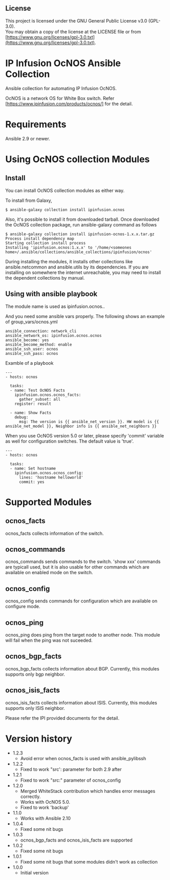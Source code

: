 ## License

This project is licensed under the GNU General Public License v3.0 (GPL-3.0).  
You may obtain a copy of the license at the LICENSE file or from [https://www.gnu.org/licenses/gpl-3.0.txt](https://www.gnu.org/licenses/gpl-3.0.txt).

# IP Infusion OcNOS Ansible Collection

Ansible collection for automating IP Infusion OcNOS.

OcNOS is a network OS for White Box switch. Refer [https://www.ipinfusion.com/products/ocnos/] for the detail.

# Requirements
Ansible 2.9 or newer.

# Using OcNOS collection Modules

## Install
You can install OcNOS collection modules as either way.

To install from Galaxy,
```
$ ansible-galaxy collection install ipinfusion.ocnos
```

Also, it's possible to install it from downloaded tarball.
Once downloaded the OcNOS collection package, run ansible-galaxy command as follows
```
$ ansible-galaxy collection install ipinfusion-ocnos-1.x.x.tar.gz       
Process install dependency map
Starting collection install process
Installing 'ipinfusion.ocnos:1.x.x' to '/home/<someones home>/.ansible/collections/ansible_collections/ipinfusion/ocnos'
```

During installing the modules, it installs other collections like ansible.netcommon and ansible.utils by its dependencies.
If you are installing on somewhere the internet unreachable, you may need to install the dependent collections by manual.

## Using with ansible playbook
The module name is used as ipinfusion.ocnos.<module>.

And you need some ansible vars properly.
The following shows an example of group_vars/ocnos.yml
```
ansible_connection: network_cli
ansible_network_os: ipinfusion.ocnos.ocnos
ansible_become: yes
ansible_become_method: enable
ansible_ssh_user: ocnos
ansible_ssh_pass: ocnos
```

Examble of a playbook
```
---
- hosts: ocnos

  tasks:
  - name: Test OcNOS Facts
    ipinfusion.ocnos.ocnos_facts:
      gather_subset: all
    register: result

  - name: Show Facts
    debug:
      msg: The version is {{ ansible_net_version }}. HW model is {{ ansible_net_model }}, Neighbor info is {{ ansible_net_neighbors }}
```

When you use OcNOS version 5.0 or later, please specify 'commit' variable as well for configuration switches.
The default value is 'true'.
```
---
- hosts: ocnos

  tasks:
  - name: Set hostname
    ipinfusion.ocnos.ocnos_config:
      lines: 'hostname helloworld'
      commit: yes
```

# Supported Modules

## ocnos_facts
ocnos_facts collects information of the switch.

## ocnos_commands
ocnos_commands sends commands to the switch. 
'show xxx' commands are typicall used, but it is also usable for other commands which are available on enabled mode on the switch.

## ocnos_config
ocnos_config sends commands for configuration which are available on configure mode.

## ocnos_ping
ocnos_ping does ping from the target node to another node. This module will fail when the ping was not suceeded.

## ocnos_bgp_facts
ocnos_bgp_facts collects information about BGP. Currently, this modules supports only bgp neighbor.

## ocnos_isis_facts
ocnos_isis_facts collects information about ISIS. Currently, this modules supports only ISIS neighbor.


Please refer the IPI provided documents for the detail.

# Version history
- 1.2.3
  - Avoid error when ocnos_facts is used with ansible_pylibssh
- 1.2.2
  - Fixed to work "src': parameter for both 2.9 after
- 1.2.1
  - Fixed to work "src:" parameter of ocnos_config 
- 1.2.0 
  - Merged WhiteStack contribution which handles error messages correctly.
  - Works with OcNOS 5.0.
  - Fixed to work 'backup'
- 1.1.0
  - Works with Ansible 2.10
- 1.0.4
  - Fixed some nit bugs
- 1.0.3
  - ocnos_bgp_facts and ocnos_isis_facts are supported
- 1.0.2
  - Fixed some nit bugs
- 1.0.1
  - Fixed some nit bugs that some modules didn't work as collection
- 1.0.0
  - Initial version
